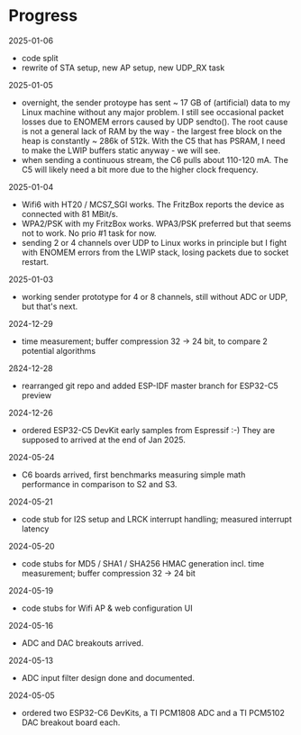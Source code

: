 # Progress 

2025-01-06

 * code split
 * rewrite of STA setup, new AP setup, new UDP_RX task

2025-01-05

 * overnight, the sender protoype has sent ~ 17 GB of (artificial) data to my Linux machine without any major problem. I still see occasional packet losses due to ENOMEM errors caused by UDP sendto(). The root cause is not a general lack of RAM by the way - the largest free block on the heap is constantly ~ 286k of 512k. With the C5 that has PSRAM, I need to make the LWIP buffers static anyway - we will see. 
 * when sending a continuous stream, the C6 pulls about 110-120 mA. The C5 will likely need a bit more due to the higher clock frequency. 

2025-01-04

 * Wifi6 with HT20 / MCS7_SGI works. The FritzBox reports the device as connected with 81 MBit/s. 
 * WPA2/PSK with my FritzBox works. WPA3/PSK preferred but that seems not to work. No prio #1 task for now.
 * sending 2 or 4 channels over UDP to Linux works in principle but I fight with ENOMEM errors from the LWIP stack, losing packets due to socket restart. 

2025-01-03

 * working sender prototype for 4 or 8 channels, still without ADC or UDP, but that's next. 

2024-12-29

 * time measurement; buffer compression 32 -> 24 bit, to compare 2 potential algorithms

2ß24-12-28

 * rearranged git repo and added ESP-IDF master branch for ESP32-C5 preview

2024-12-26

 * ordered ESP32-C5 DevKit early samples from Espressif :-) They are supposed to arrived at the end of Jan 2025. 

2024-05-24

 * C6 boards arrived, first benchmarks measuring simple math performance in comparison to S2 and S3. 

2024-05-21

 * code stub for I2S setup and LRCK interrupt handling; measured interrupt latency

2024-05-20

 * code stubs for MD5 / SHA1 / SHA256 HMAC generation incl. time measurement; buffer compression 32 -> 24 bit

2024-05-19

 * code stubs for Wifi AP & web configuration UI 

2024-05-16

 * ADC and DAC breakouts arrived. 

2024-05-13

 * ADC input filter design done and documented. 

2024-05-05

 * ordered two ESP32-C6 DevKits, a TI PCM1808 ADC and a TI PCM5102 DAC breakout board each.

